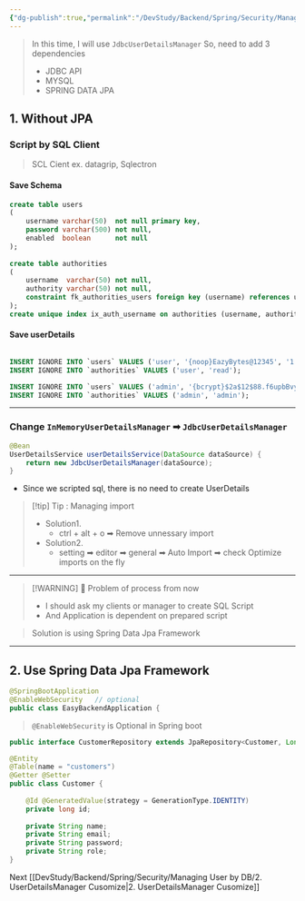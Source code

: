 ```yaml
---
{"dg-publish":true,"permalink":"/DevStudy/Backend/Spring/Security/Managing User by DB/1. Taste UserDetailsManager/","noteIcon":"","created":"2025-05-20T10:05:39.530+09:00","updated":"2025-05-31T10:01:46.573+09:00"}
---
```



> In this time, I will use `JdbcUserDetailsManager`
> So, need to add 3 dependencies
> - JDBC API
> - MYSQL
> - SPRING DATA JPA 

## 1. Without JPA 
### Script by SQL Client

> SCL Cient ex. datagrip, Sqlectron

#### Save Schema 
```SQL
create table users  
(  
    username varchar(50)  not null primary key,  
    password varchar(500) not null,  
    enabled  boolean      not null  
);  
  
create table authorities  
(  
    username  varchar(50) not null,  
    authority varchar(50) not null,  
    constraint fk_authorities_users foreign key (username) references users (username)  
);  
create unique index ix_auth_username on authorities (username, authority);
```

#### Save userDetails 
```SQL

INSERT IGNORE INTO `users` VALUES ('user', '{noop}EazyBytes@12345', '1');
INSERT IGNORE INTO `authorities` VALUES ('user', 'read');

INSERT IGNORE INTO `users` VALUES ('admin', '{bcrypt}$2a$12$88.f6upbBvy0okEa7OfHFuorV29qeK.sVbB9VQ6J6dWM1bW6Qef8m', '1');
INSERT IGNORE INTO `authorities` VALUES ('admin', 'admin');
```

--- 
### Change `InMemoryUserDetailsManager` ➡  `JdbcUserDetailsManager`
```java 
@Bean
UserDetailsService userDetailsService(DataSource dataSource) {
    return new JdbcUserDetailsManager(dataSource); 
}
```
- Since we scripted sql, there is no need to create UserDetails 


>[!tip] Tip : Managing import 
>- Solution1.
>	- ctrl + alt + o ➡ Remove unnessary import 
>- Solution2. 
>	- setting ➡ editor ➡ general ➡ Auto Import ➡ check Optimize imports on the fly


--- 

> [!WARNING] 💢 Problem of process from now 
> - I should ask my clients or manager to create SQL Script
> - And Application is dependent on prepared script 


> Solution is using Spring Data Jpa Framework 


--- 
## 2. Use Spring Data Jpa Framework 

```java
@SpringBootApplication  
@EnableWebSecurity   // optional 
public class EasyBackendApplication {
```
> `@EnableWebSecurity` is Optional in Spring boot 

```java
public interface CustomerRepository extends JpaRepository<Customer, Long> {
```

```java
@Entity  
@Table(name = "customers")  
@Getter @Setter  
public class Customer {  
  
    @Id @GeneratedValue(strategy = GenerationType.IDENTITY)  
    private long id;  
  
    private String name;  
    private String email;  
    private String password;  
    private String role;  
}
```


Next [[DevStudy/Backend/Spring/Security/Managing User by DB/2. UserDetailsManager Cusomize\|2. UserDetailsManager Cusomize]]